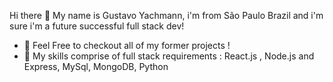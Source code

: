  Hi there 👋
 My name is Gustavo Yachmann, i'm from São Paulo Brazil and i'm sure i'm a  future successful full stack dev!

- 🔭 Feel Free to checkout all of my former projects ! 
- 🌱 My skills comprise of full stack requirements : React.js , Node.js and Express, MySql, MongoDB, Python
